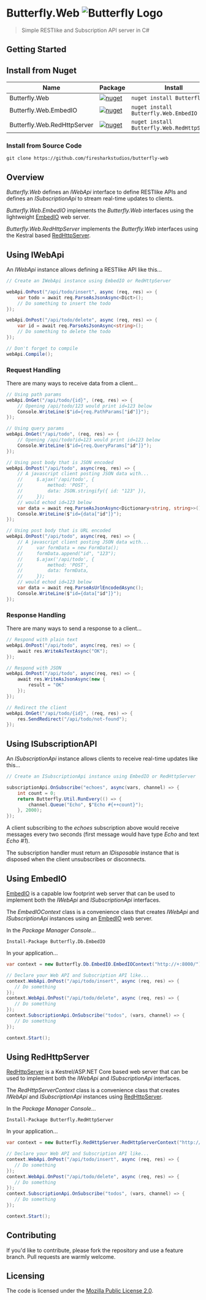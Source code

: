 # Butterfly.Web ![Butterfly Logo](https://raw.githubusercontent.com/firesharkstudios/Butterfly/master/img/logo-40x40.png) 

> Simple RESTlike and Subscription API server in C#

## Getting Started

## Install from Nuget

| Name | Package | Install |
| --- | --- | --- |
| Butterfly.Web | [![nuget](https://img.shields.io/nuget/v/Butterfly.Web.svg)](https://www.nuget.org/packages/Butterfly.Web/) | `nuget install Butterfly.Web` |
| Butterfly.Web.EmbedIO | [![nuget](https://img.shields.io/nuget/v/Butterfly.Web.EmbedIO.svg)](https://www.nuget.org/packages/Butterfly.Web.EmbedIO/) | `nuget install Butterfly.Web.EmbedIO` |
| Butterfly.Web.RedHttpServer | [![nuget](https://img.shields.io/nuget/v/Butterfly.Web.RedHttpServer.svg)](https://www.nuget.org/packages/Butterfly.Web.RedHttpServer/) | `nuget install Butterfly.Web.RedHttpServer` |

### Install from Source Code

```git clone https://github.com/firesharkstudios/butterfly-web```

## Overview

*Butterfly.Web* defines an *IWebApi* interface to define RESTlike APIs and defines an *ISubscriptionApi* to stream real-time updates to clients.

*Butterfly.Web.EmbedIO* implements the *Butterfly.Web* interfaces using the lightweight [EmbedIO](https://github.com/unosquare/embedio) web server.

*Butterfly.Web.RedHttpServer* implements the *Butterfly.Web* interfaces using the Kestral based [RedHttpServer](https://github.com/RedHttp/Red).
 
## Using IWebApi

An *IWebApi* instance allows defining a RESTlike API like this...

```cs
// Create an IWebApi instance using EmbedIO or RedHttpServer

webApi.OnPost("/api/todo/insert", async (req, res) => {
    var todo = await req.ParseAsJsonAsync<Dict>();
    // Do something to insert the todo
});

webApi.OnPost("/api/todo/delete", async (req, res) => {
    var id = await req.ParseAsJsonAsync<string>();
    // Do something to delete the todo
});

// Don't forget to compile
webApi.Compile();
```

### Request Handling

There are many ways to receive data from a client...

```cs
// Using path params
webApi.OnGet("/api/todo/{id}", (req, res) => {
    // Opening /api/todo/123 would print id=123 below
    Console.WriteLine($"id={req.PathParams["id"]}");
});

// Using query params
webApi.OnGet("/api/todo", (req, res) => {
    // Opening /api/todo?id=123 would print id=123 below
    Console.WriteLine($"id={req.QueryParams["id"]}");
});

// Using post body that is JSON encoded
webApi.OnPost("/api/todo", async(req, res) => {
    // A javascript client posting JSON data with...
    //     $.ajax('/api/todo', {
    //         method: 'POST',
    //         data: JSON.stringify({ id: "123" }),
    //     });
    // would echod id=123 below
    var data = await req.ParseAsJsonAsync<Dictionary<string, string>>();
    Console.WriteLine($"id={data["id"]}");
});

// Using post body that is URL encoded
webApi.OnPost("/api/todo", async(req, res) => {
    // A javascript client posting JSON data with...
    //     var formData = new FormData();
    //     formData.append("id", "123");
    //     $.ajax('/api/todo', {
    //         method: 'POST',
    //         data: formData,
    //     });
    // would echod id=123 below
    var data = await req.ParseAsUrlEncodedAsync();
    Console.WriteLine($"id={data["id"]}");
});
```

### Response Handling

There are many ways to send a response to a client...

```cs
// Respond with plain text
webApi.OnPost("/api/todo", async(req, res) => {
    await res.WriteAsTextAsync("OK");
});

// Respond with JSON
webApi.OnPost("/api/todo", async(req, res) => {
    await res.WriteAsJsonAsync(new {
        result = "OK"
    });
});

// Redirect the client
webApi.OnGet("/api/todo/{id}", (req, res) => {
    res.SendRedirect("/api/todo/not-found");
});
```

## Using ISubscriptionAPI

An *ISubscriptionApi* instance allows clients to receive real-time updates like this...

```cs
// Create an ISubscriptionApi instance using EmbedIO or RedHttpServer

subscriptionApi.OnSubscribe("echoes", async(vars, channel) => {
    int count = 0;
    return Butterfly.Util.RunEvery(() => {
        channel.Queue("Echo", $"Echo #{++count}");
    }, 2000);
});
```

A client subscribing to the *echoes* subscription above would receive messages every two seconds (first message would have type *Echo* and text *Echo #1*).

The subscription handler must return an *IDisposable* instance that is disposed when the client unsubscribes or disconnects.

## Using EmbedIO

[EmbedIO](https://github.com/unosquare/embedio) is a capable low footprint web server that can be used to implement both the *IWebApi* and *ISubscriptionApi* interfaces. 

The *EmbedIOContext* class is a convenience class that creates *IWebApi* and *ISubscriptionApi* instances using an [EmbedIO](https://github.com/unosquare/embedio) web server.

In the *Package Manager Console*...

```
Install-Package Butterfly.Db.EmbedIO
```

In your application...

```csharp
var context = new Butterfly.Db.EmbedIO.EmbedIOContext("http://+:8000/");

// Declare your Web API and Subscription API like...
context.WebApi.OnPost("/api/todo/insert", async (req, res) => {
   // Do something
});
context.WebApi.OnPost("/api/todo/delete", async (req, res) => {
   // Do something
});
context.SubscriptionApi.OnSubscribe("todos", (vars, channel) => {
   // Do something
});

context.Start();
```

## Using RedHttpServer

[RedHttpServer](https://github.com/rosenbjerg/Red) is a Kestrel/ASP.NET Core based web server that can be used to implement both the *IWebApi* and *ISubscriptionApi* interfaces. 

The *RedHttpServerContext* class is a convenience class that creates *IWebApi* and *ISubscriptionApi* instances using [RedHttpServer](https://github.com/rosenbjerg/Red).

In the *Package Manager Console*...

```
Install-Package Butterfly.RedHttpServer
```

In your application...

```csharp
var context = new Butterfly.RedHttpServer.RedHttpServerContext("http://+:8000/");

// Declare your Web API and Subscription API like...
context.WebApi.OnPost("/api/todo/insert", async (req, res) => {
   // Do something
});
context.WebApi.OnPost("/api/todo/delete", async (req, res) => {
   // Do something
});
context.SubscriptionApi.OnSubscribe("todos", (vars, channel) => {
   // Do something
});

context.Start();
```

## Contributing

If you'd like to contribute, please fork the repository and use a feature
branch. Pull requests are warmly welcome.

## Licensing

The code is licensed under the [Mozilla Public License 2.0](http://mozilla.org/MPL/2.0/).